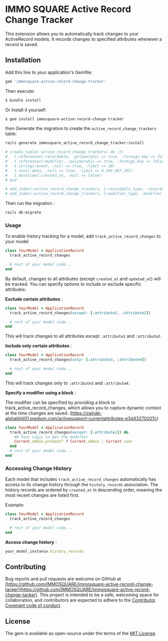 # IMMO SQUARE Active Record Change Tracker

This extension allows you to automatically track changes to your ActiveRecord models. It records changes to specified attributes whenever a record is saved.

## Installation

Add this line to your application's Gemfile:

```ruby
gem 'immosquare-active-record-change-tracker'
```

Then execute:

```bash
$ bundle install
```

Or install it yourself:

```bash
$ gem install immosquare-active-record-change-tracker
```

then Generate the migration to create the `active_record_change_trackers` table:


```bash
rails generate immosquare_active_record_change_tracker:install

# create_table(:active_record_change_trackers) do |t|
#   t.references(:recordable, :polymorphic => true, :foreign_key => false, :index => false, :null => false)
#   t.references(:modifier, :polymorphic => true, :foreign_key => false, :index => false, :null => true)
#   t.string(:event, :null => true, :limit => 10)
#   t.text(:data, :null => true, :limit => 4_294_967_295)
#   t.datetime(:created_at, :null => false)
# end

# add_index(:active_record_change_trackers, [:recordable_type, :recordable_id])
# add_index(:active_record_change_trackers, [:modifier_type, :modifier_id])
```



Then run the migration :

```bash
rails db:migrate
```

### Usage

To enable history tracking for a model, add `track_active_record_changes` to your model

```ruby
class YourModel < ApplicationRecord
  track_active_record_changes

  # rest of your model code...
end
```

By default, changes to all attributes (except `created_at` and `updated_at`) will be tracked.
You can specify options to include or exclude specific attributes:

**Exclude certain attributes** :

```ruby
class YourModel < ApplicationRecord
  track_active_record_changes(except: [:attribute1, :attribute2])

  # rest of your model code...
end
```

This will track changes to all attributes except `:attribute1` and `:attribute2`.

**Include only certain attributes** :

```ruby
class YourModel < ApplicationRecord
  track_active_record_changes(only: [:attribute3, :attribute4])

  # rest of your model code...
end
```

This will track changes only to `:attribute3` and `:attribute4`.


**Specify a modifier using a block** :

The modifier can be specified by providing a block to track_active_record_changes, which allows you to capture dynamic context at the time changes are saved. (https://zainab-alshaikhli01.medium.com/activesupport-currentattributes-e3d43270207c)


```ruby
class YourModel < ApplicationRecord
  track_active_record_changes(except: [:attribute1]) do
    ## Your Logic to get the modifier
    Current.admin.present? ? Current.admin : Current.user
  end
  # rest of your model code...
end
```


### Accessing Change History

Each model that includes `track_active_record_changes` automatically has access to its change history through the `history_records` association. The history records are ordered by `created_at` in descending order, meaning the most recent changes are listed first.

Example:

```ruby
class YourModel < ApplicationRecord
  track_active_record_changes

  # rest of your model code...
end

```

**Access change history** :


  ```ruby
your_model_instance.history_records
```


## Contributing

Bug reports and pull requests are welcome on GitHub at [https://github.com/IMMOSQUARE/immosquare-active-record-change-tacker](https://github.com/IMMOSQUARE/immosquare-active-record-change-tacker). This project is intended to be a safe, welcoming space for collaboration, and contributors are expected to adhere to the [Contributor Covenant code of conduct](https://www.contributor-covenant.org/version/2/0/code_of_conduct/).

## License

The gem is available as open-source under the terms of the [MIT License](https://opensource.org/licenses/MIT).
